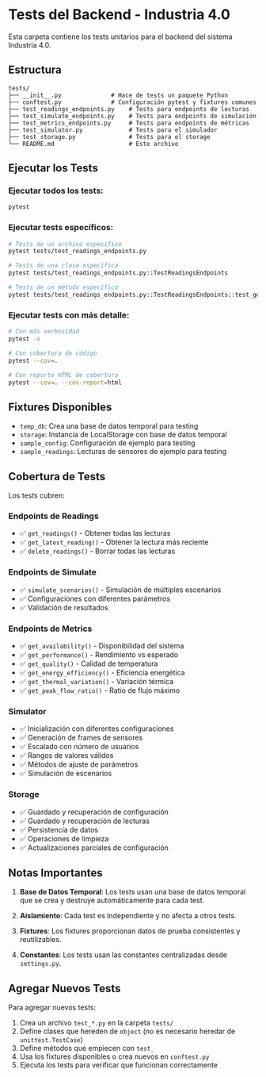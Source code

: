 # Tests del Backend - Industria 4.0

Esta carpeta contiene los tests unitarios para el backend del sistema Industria 4.0.

## Estructura

```
tests/
├── __init__.py              # Hace de tests un paquete Python
├── conftest.py              # Configuración pytest y fixtures comunes
├── test_readings_endpoints.py    # Tests para endpoints de lecturas
├── test_simulate_endpoints.py    # Tests para endpoints de simulación
├── test_metrics_endpoints.py     # Tests para endpoints de métricas
├── test_simulator.py             # Tests para el simulador
├── test_storage.py               # Tests para el storage
└── README.md                     # Este archivo
```

## Ejecutar los Tests

### Ejecutar todos los tests:
```bash
pytest
```

### Ejecutar tests específicos:
```bash
# Tests de un archivo específico
pytest tests/test_readings_endpoints.py

# Tests de una clase específica
pytest tests/test_readings_endpoints.py::TestReadingsEndpoints

# Tests de un método específico
pytest tests/test_readings_endpoints.py::TestReadingsEndpoints::test_get_readings_empty
```

### Ejecutar tests con más detalle:
```bash
# Con más verbosidad
pytest -v

# Con cobertura de código
pytest --cov=.

# Con reporte HTML de cobertura
pytest --cov=. --cov-report=html
```

## Fixtures Disponibles

- `temp_db`: Crea una base de datos temporal para testing
- `storage`: Instancia de LocalStorage con base de datos temporal
- `sample_config`: Configuración de ejemplo para testing
- `sample_readings`: Lecturas de sensores de ejemplo para testing

## Cobertura de Tests

Los tests cubren:

### Endpoints de Readings
- ✅ `get_readings()` - Obtener todas las lecturas
- ✅ `get_latest_reading()` - Obtener la lectura más reciente
- ✅ `delete_readings()` - Borrar todas las lecturas

### Endpoints de Simulate
- ✅ `simulate_scenarios()` - Simulación de múltiples escenarios
- ✅ Configuraciones con diferentes parámetros
- ✅ Validación de resultados

### Endpoints de Metrics
- ✅ `get_availability()` - Disponibilidad del sistema
- ✅ `get_performance()` - Rendimiento vs esperado
- ✅ `get_quality()` - Calidad de temperatura
- ✅ `get_energy_efficiency()` - Eficiencia energética
- ✅ `get_thermal_variation()` - Variación térmica
- ✅ `get_peak_flow_ratio()` - Ratio de flujo máximo

### Simulator
- ✅ Inicialización con diferentes configuraciones
- ✅ Generación de frames de sensores
- ✅ Escalado con número de usuarios
- ✅ Rangos de valores válidos
- ✅ Métodos de ajuste de parámetros
- ✅ Simulación de escenarios

### Storage
- ✅ Guardado y recuperación de configuración
- ✅ Guardado y recuperación de lecturas
- ✅ Persistencia de datos
- ✅ Operaciones de limpieza
- ✅ Actualizaciones parciales de configuración

## Notas Importantes

1. **Base de Datos Temporal**: Los tests usan una base de datos temporal que se crea y destruye automáticamente para cada test.

2. **Aislamiento**: Cada test es independiente y no afecta a otros tests.

3. **Fixtures**: Los fixtures proporcionan datos de prueba consistentes y reutilizables.

4. **Constantes**: Los tests usan las constantes centralizadas desde `settings.py`.

## Agregar Nuevos Tests

Para agregar nuevos tests:

1. Crea un archivo `test_*.py` en la carpeta `tests/`
2. Define clases que hereden de `object` (no es necesario heredar de `unittest.TestCase`)
3. Define métodos que empiecen con `test_`
4. Usa los fixtures disponibles o crea nuevos en `conftest.py`
5. Ejecuta los tests para verificar que funcionan correctamente 
